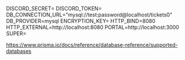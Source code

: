 DISCORD_SECRET=
DISCORD_TOKEN=
DB_CONNECTION_URL="mysql://test:password@localhost/tickets0"
DB_PROVIDER=mysql
ENCRYPTION_KEY=
HTTP_BIND=8080
HTTP_EXTERNAL=http://localhost:8080
PORTAL=http://localhost:3000
SUPER=


https://www.prisma.io/docs/reference/database-reference/supported-databases